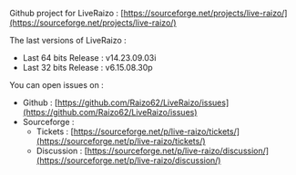 Github project for LiveRaizo : [https://sourceforge.net/projects/live-raizo/](https://sourceforge.net/projects/live-raizo/)

The last versions of LiveRaizo :
* Last 64 bits Release : v14.23.09.03i
* Last 32 bits Release : v6.15.08.30p

You can open issues on :
* Github : [https://github.com/Raizo62/LiveRaizo/issues](https://github.com/Raizo62/LiveRaizo/issues)
* Sourceforge :
  * Tickets : [https://sourceforge.net/p/live-raizo/tickets/](https://sourceforge.net/p/live-raizo/tickets/)
  * Discussion : [https://sourceforge.net/p/live-raizo/discussion/](https://sourceforge.net/p/live-raizo/discussion/)
